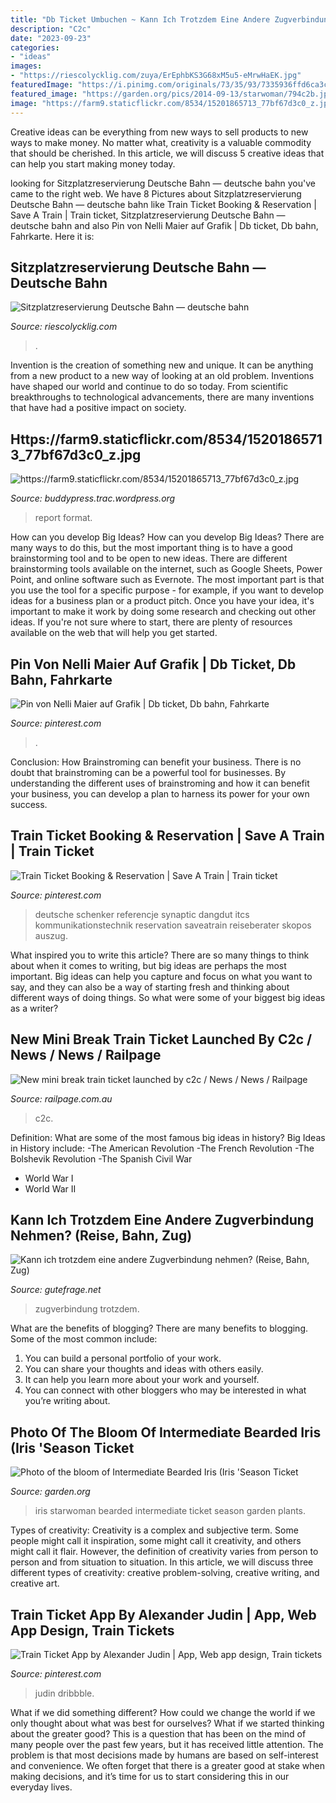 ```yaml
---
title: "Db Ticket Umbuchen ~ Kann Ich Trotzdem Eine Andere Zugverbindung Nehmen? (reise, Bahn, Zug)"
description: "C2c"
date: "2023-09-23"
categories:
- "ideas"
images:
- "https://riescolycklig.com/zuya/ErEphbKS3G68xM5u5-eMrwHaEK.jpg"
featuredImage: "https://i.pinimg.com/originals/73/35/93/7335936ffd6ca3c34305b227db5fe458.jpg"
featured_image: "https://garden.org/pics/2014-09-13/starwoman/794c2b.jpg"
image: "https://farm9.staticflickr.com/8534/15201865713_77bf67d3c0_z.jpg"
---
```



Creative ideas can be everything from new ways to sell products to new ways to make money. No matter what, creativity is a valuable commodity that should be cherished. In this article, we will discuss 5 creative ideas that can help you start making money today.

	

		
looking for Sitzplatzreservierung Deutsche Bahn — deutsche bahn you've came to the right web. We have 8 Pictures about Sitzplatzreservierung Deutsche Bahn — deutsche bahn like Train Ticket Booking &amp; Reservation | Save A Train | Train ticket, Sitzplatzreservierung Deutsche Bahn — deutsche bahn and also Pin von Nelli Maier auf Grafik | Db ticket, Db bahn, Fahrkarte. Here it is:
		
    
## Sitzplatzreservierung Deutsche Bahn — Deutsche Bahn

<img loading=lazy src="https://riescolycklig.com/zuya/ErEphbKS3G68xM5u5-eMrwHaEK.jpg" onerror="this.onerror=null;this.src='https://tse4.mm.bing.net/th?id=OIP.uxQ8LQG_2KfFjrlVTFrXvwAAAA&amp;pid=15.1';" alt="Sitzplatzreservierung Deutsche Bahn — deutsche bahn">

_Source: riescolycklig.com_

>. 

	

Invention is the creation of something new and unique. It can be anything from a new product to a new way of looking at an old problem. Inventions have shaped our world and continue to do so today. From scientific breakthroughs to technological advancements, there are many inventions that have had a positive impact on society.

    
## Https://farm9.staticflickr.com/8534/15201865713_77bf67d3c0_z.jpg

<img loading=lazy src="https://farm9.staticflickr.com/8534/15201865713_77bf67d3c0_z.jpg" onerror="this.onerror=null;this.src='https://tse4.mm.bing.net/th?id=OIP.tQ8o6EtPxrUwii591pEeNAHaG5&amp;pid=15.1';" alt="https://farm9.staticflickr.com/8534/15201865713_77bf67d3c0_z.jpg">

_Source: buddypress.trac.wordpress.org_

>report format. 

	

How can you develop Big Ideas?
How can you develop Big Ideas? There are many ways to do this, but the most important thing is to have a good brainstorming tool and to be open to new ideas. There are different brainstorming tools available on the internet, such as Google Sheets, Power Point, and online software such as Evernote. The most important part is that you use the tool for a specific purpose - for example, if you want to develop ideas for a business plan or a product pitch. Once you have your idea, it's important to make it work by doing some research and checking out other ideas. If you're not sure where to start, there are plenty of resources available on the web that will help you get started.

    
## Pin Von Nelli Maier Auf Grafik | Db Ticket, Db Bahn, Fahrkarte

<img loading=lazy src="https://i.pinimg.com/736x/59/5d/91/595d9180a9a6895ef9148c3617576188.jpg" onerror="this.onerror=null;this.src='https://tse1.mm.bing.net/th?id=OIP.zTsrjSC00XRdOndSkkzMQgHaC7&amp;pid=15.1';" alt="Pin von Nelli Maier auf Grafik | Db ticket, Db bahn, Fahrkarte">

_Source: pinterest.com_

>. 

	

Conclusion: How Brainstroming can benefit your business.
There is no doubt that brainstroming can be a powerful tool for businesses. By understanding the different uses of brainstroming and how it can benefit your business, you can develop a plan to harness its power for your own success.

    
## Train Ticket Booking &amp; Reservation | Save A Train | Train Ticket

<img loading=lazy src="https://i.pinimg.com/originals/73/35/93/7335936ffd6ca3c34305b227db5fe458.jpg" onerror="this.onerror=null;this.src='https://tse1.mm.bing.net/th?id=OIP.zl-utrvVMEiFEL64xFlMtAHaHa&amp;pid=15.1';" alt="Train Ticket Booking &amp; Reservation | Save A Train | Train ticket">

_Source: pinterest.com_

>deutsche schenker referencje synaptic dangdut itcs kommunikationstechnik reservation saveatrain reiseberater skopos auszug. 

	

What inspired you to write this article?
There are so many things to think about when it comes to writing, but big ideas are perhaps the most important. Big ideas can help you capture and focus on what you want to say, and they can also be a way of starting fresh and thinking about different ways of doing things. So what were some of your biggest big ideas as a writer?

    
## New Mini Break Train Ticket Launched By C2c / News / News / Railpage

<img loading=lazy src="https://www.railadvent.co.uk/wp-content/uploads/2021/08/c2c-train.jpg" onerror="this.onerror=null;this.src='https://tse3.mm.bing.net/th?id=OIP.gqX94w01EcjRAMMxSQbJ6gHaCc&amp;pid=15.1';" alt="New mini break train ticket launched by c2c / News / News / Railpage">

_Source: railpage.com.au_

>c2c. 

	

Definition: What are some of the most famous big ideas in history?
Big Ideas in History include: 
-The American Revolution 
-The French Revolution 
-The Bolshevik Revolution 
-The Spanish Civil War 
- World War I 
- World War II

    
## Kann Ich Trotzdem Eine Andere Zugverbindung Nehmen? (Reise, Bahn, Zug)

<img loading=lazy src="https://images.gutefrage.net/media/fragen-antworten/bilder/181371565/0_big.png?v=1445850312000" onerror="this.onerror=null;this.src='https://tse3.mm.bing.net/th?id=OIP.oVrcsFHE-SisQAQo_in3XgHaFN&amp;pid=15.1';" alt="Kann ich trotzdem eine andere Zugverbindung nehmen? (Reise, Bahn, Zug)">

_Source: gutefrage.net_

>zugverbindung trotzdem. 

	

What are the benefits of blogging?
There are many benefits to blogging. Some of the most common include: 
1. You can build a personal portfolio of your work. 
2. You can share your thoughts and ideas with others easily. 
3. It can help you learn more about your work and yourself. 
4. You can connect with other bloggers who may be interested in what you’re writing about. 

    
## Photo Of The Bloom Of Intermediate Bearded Iris (Iris &#039;Season Ticket

<img loading=lazy src="https://garden.org/pics/2014-09-13/starwoman/794c2b.jpg" onerror="this.onerror=null;this.src='https://tse2.mm.bing.net/th?id=OIP.wXAdnn3j0OX_iWJXPPNs8QHaJ3&amp;pid=15.1';" alt="Photo of the bloom of Intermediate Bearded Iris (Iris &#039;Season Ticket">

_Source: garden.org_

>iris starwoman bearded intermediate ticket season garden plants. 

	

Types of creativity:
Creativity is a complex and subjective term. Some people might call it inspiration, some might call it creativity, and others might call it flair. However, the definition of creativity varies from person to person and from situation to situation. In this article, we will discuss three different types of creativity: creative problem-solving, creative writing, and creative art.

    
## Train Ticket App By Alexander Judin | App, Web App Design, Train Tickets

<img loading=lazy src="https://i.pinimg.com/originals/be/e8/1e/bee81ee8617fcdcfc61fa50bdb9bd8fa.png" onerror="this.onerror=null;this.src='https://tse2.mm.bing.net/th?id=OIP.qgEyueE12kQqPkSnM4DcSQHaFj&amp;pid=15.1';" alt="Train Ticket App by Alexander Judin | App, Web app design, Train tickets">

_Source: pinterest.com_

>judin dribbble. 

	

What if we did something different?
How could we change the world if we only thought about what was best for ourselves? What if we started thinking about the greater good? This is a question that has been on the mind of many people over the past few years, but it has received little attention. The problem is that most decisions made by humans are based on self-interest and convenience. We often forget that there is a greater good at stake when making decisions, and it’s time for us to start considering this in our everyday lives.

